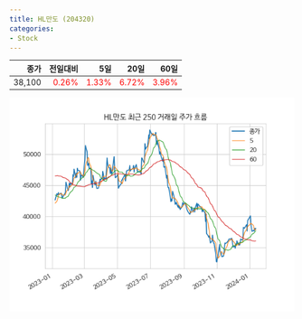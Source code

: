 ```yaml
---
title: HL만도 (204320)
categories:
- Stock
---
```


|종가|전일대비|5일|20일|60일|
|---:|-------:|--:|---:|---:|
|38,100|<span style="color: red">0.26%</span>|<span style="color: red">1.33%</span>|<span style="color: red">6.72%</span>|<span style="color: red">3.96%</span>|


<!-- more -->

![204320](/assets/images/stock/204320.png)